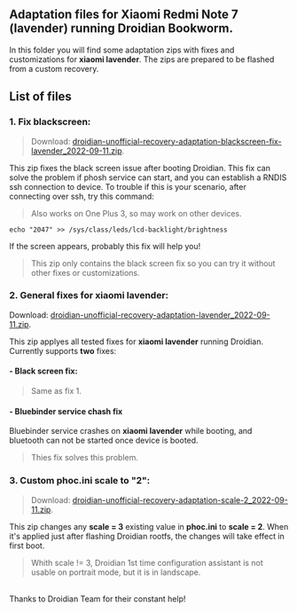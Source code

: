 ## Adaptation files for Xiaomi Redmi Note 7 (lavender) running Droidian Bookworm.
In this folder you will find some adaptation zips with fixes and customizations for **xiaomi lavender**. 
The zips are prepared to be flashed from a custom recovery.

## List of files
### 1. Fix blackscreen:
> Download: [droidian-unofficial-recovery-adaptation-blackscreen-fix-lavender_2022-09-11.zip](https://github.com/berbascum/droidian-tools-collection-unofficial/blob/main/lavender-halium-droidian/adaptation/droidian-unofficial-recovery-adaptation-blackscreen-fix-lavender_2022-09-11.zip).

This zip fixes the black screen issue after booting Droidian.
This fix can solve the problem if phosh service can start, and you can establish a RNDIS ssh connection to device.
To trouble if this is your scenario, after connecting over ssh, try this command:

> Also works on One Plus 3, so may work on other devices.
```
echo "2047" >> /sys/class/leds/lcd-backlight/brightness
```
If the screen appears, probably this fix will help you!

> This zip only contains the black screen fix so you can try it without other fixes or customizations.



### 2. General fixes for xiaomi lavender:
Download: [droidian-unofficial-recovery-adaptation-lavender_2022-09-11.zip](https://github.com/berbascum/droidian-tools-collection-unofficial/blob/main/lavender-halium-droidian/adaptation/droidian-unofficial-recovery-adaptation-lavender_2022-09-11.zip).

This zip applyes all tested fixes for **xiaomi lavender** running Droidian.
Currently supports **two** fixes:
#### - Black screen fix:
  > Same as fix 1.
#### - Bluebinder service chash fix
  Bluebinder service crashes on **xiaomi lavender** while booting, and bluetooth can not be started once device is booted.
  > Thies fix solves this problem.


### 3. Custom phoc.ini scale to "2":
> Download: [droidian-unofficial-recovery-adaptation-scale-2_2022-09-11.zip](https://github.com/berbascum/droidian-tools-collection-unofficial/blob/main/lavender-halium-droidian/adaptation/droidian-unofficial-recovery-adaptation-scale-2_2022-09-11.zip).

This zip changes any **scale = 3** existing value in **phoc.ini** to **scale = 2**. When it's applied just after flashing Droidian rootfs, the changes will take effect in first boot.
> Whith scale != 3, Droidian 1st time configuration assistant is not usable on portrait mode, but it is in landscape.

 \
Thanks to Droidian Team for their constant help!

